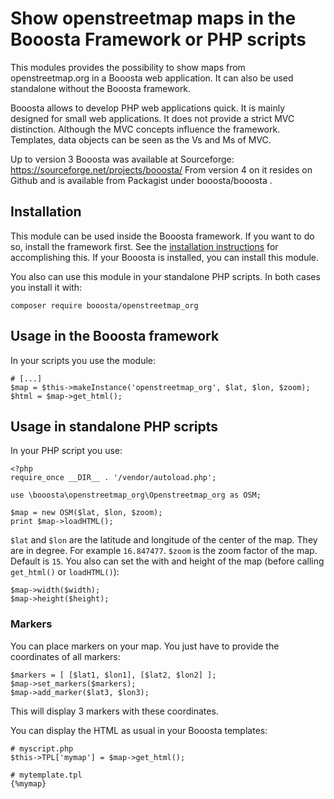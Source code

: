 # Show openstreetmap maps in the Booosta Framework or PHP scripts

This modules provides the possibility to show maps from openstreetmap.org in a Booosta web application.
It can also be used standalone without the Booosta framework.

Booosta allows to develop PHP web applications quick. It is mainly designed for small web applications.
It does not provide a strict MVC distinction. Although the MVC concepts influence the framework. Templates,
data objects can be seen as the Vs and Ms of MVC.

Up to version 3 Booosta was available at Sourceforge: https://sourceforge.net/projects/booosta/ From version
4 on it resides on Github and is available from Packagist under booosta/booosta .

## Installation

This module can be used inside the Booosta framework. If you want to do so, install the framework first. See the
[installation instructions](https://github.com/buzanits/booosta-installer) for accomplishing this. If your
Booosta is installed, you can install this module.

You also can use this module in your standalone PHP scripts. In both cases you install it with:

```
composer require booosta/openstreetmap_org
```

## Usage in the Booosta framework

In your scripts you use the module:

```
# [...]
$map = $this->makeInstance('openstreetmap_org', $lat, $lon, $zoom);
$html = $map->get_html();
```

## Usage in standalone PHP scripts

In your PHP script you use:

```
<?php
require_once __DIR__ . '/vendor/autoload.php';

use \booosta\openstreetmap_org\Openstreetmap_org as OSM;

$map = new OSM($lat, $lon, $zoom);
print $map->loadHTML();
```

`$lat` and `$lon` are the latitude and longitude of the center of the map. They are in degree. For example
`16.847477`. `$zoom` is the zoom factor of the map. Default is `15`. You also can set the with and height of the map
(before calling `get_html()` or `loadHTML()`):

```
$map->width($width);
$map->height($height);
```

### Markers

You can place markers on your map. You just have to provide the coordinates of all markers:

```
$markers = [ [$lat1, $lon1], [$lat2, $lon2] ];
$map->set_markers($markers);
$map->add_marker($lat3, $lon3);
```

This will display 3 markers with these coordinates.

You can display the HTML as usual in your Booosta templates:

```
# myscript.php
$this->TPL['mymap'] = $map->get_html();

# mytemplate.tpl
{%mymap}
```

